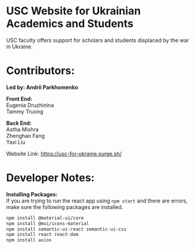 # USC Website for Ukrainian Academics and Students
USC faculty offers support for scholars and students displaced by the war in Ukraine.

# Contributors: 
**Led by: Andrii Parkhomenko**  
  
**Front End:**  
Eugenia Druzhinina  
Tammy Truong  
  
**Back End:**  
Astha Mishra  
Zhenghan Fang  
Yaxi Liu  

Website Link: https://usc-for-ukraine.surge.sh/  

# Developer Notes: 
**Installing Packages:**  
If you are trying to run the react app using `npm start` and there are errors, make sure the following packages are installed.

```sh
npm install @material-ui/core
npm install @mui/icons-material
npm install semantic-ui-react semantic-ui-css
npm install react react-dom
npm install axios
```   
